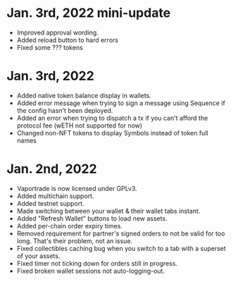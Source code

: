 # Jan. 3rd, 2022 mini-update
 - Improved approval wording.
 - Added reload button to hard errors
 - Fixed some ??? tokens
# Jan. 3rd, 2022
 - Added native token balance display in wallets.
 - Added error message when trying to sign a message using Sequence if the config hasn't been deployed.
 - Added an error when trying to dispatch a tx if you can't afford the protocol fee (wETH not supported for now)
 - Changed non-NFT tokens to display Symbols instead of token full names
# Jan. 2nd, 2022
 - Vaportrade is now licensed under GPLv3.
 - Added multichain support.
 - Added testnet support.
 - Made switching between your wallet & their wallet tabs instant.
 - Added "Refresh Wallet" buttons to load new assets.
 - Added per-chain order expiry times.
 - Removed requirement for partner's signed orders to not be valid for too long. That's their problem, not an issue.
 - Fixed collectibles caching bug when you switch to a tab with a superset of your assets.
 - Fixed timer not ticking down for orders still in progress.
 - Fixed broken wallet sessions not auto-logging-out.